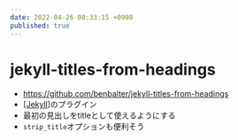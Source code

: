 ```yaml
---
date: 2022-04-26 00:33:15 +0900
published: true
---
```


# jekyll-titles-from-headings

- https://github.com/benbalter/jekyll-titles-from-headings
- [[Jekyll]]のプラグイン
- 最初の見出しをtitleとして使えるようにする
- `strip_title`オプションも便利そう

[//begin]: # "Autogenerated link references for markdown compatibility"
[Jekyll]: Jekyll "Jekyll"
[//end]: # "Autogenerated link references"